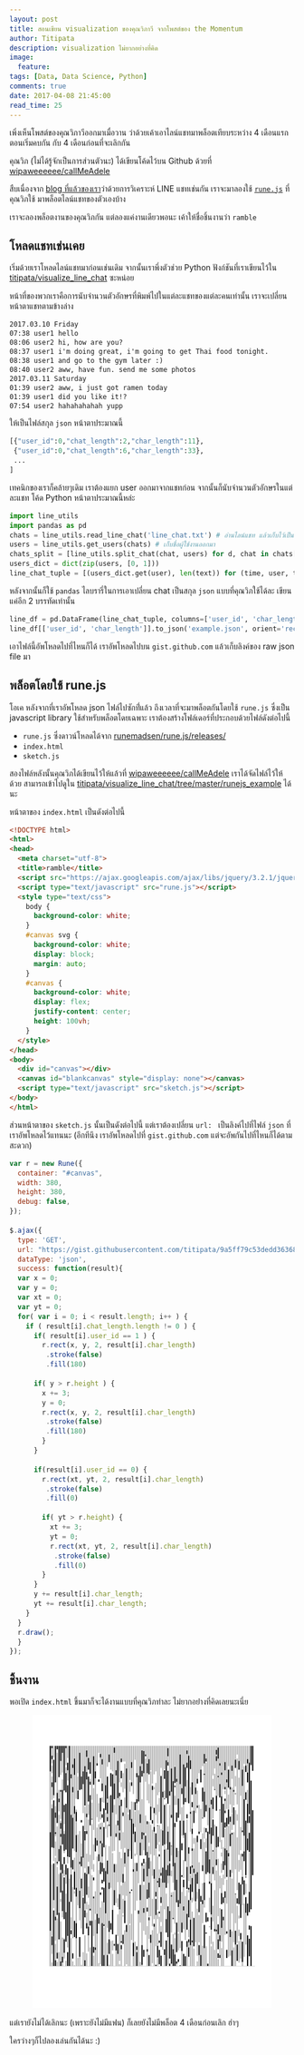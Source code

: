 ```yaml
---
layout: post
title: สอนเขียน visualization ของคุณวิภาวี จากโพสต์ของ the Momentum
author: Titipata
description: visualization ไม่ยากอย่างที่คิด
image:
  feature:
tags: [Data, Data Science, Python]
comments: true
date: 2017-04-08 21:45:00
read_time: 25
---
```


เพิ่งเห็นโพสต์ของคุณวิภาวีออกมาเมื่อวาน ว่าด้วยเค้าเอาไลน์แชทมาพล็อตเทียบระหว่าง 4 เดือนแรกตอนเริ่มคบกัน กับ 4 เดือนก่อนที่จะเลิกกัน

คุณวิภ (ไม่ได้รู้จักเป็นการส่วนตัวนะ) ได้เขียนโค้ดไว้บน Github ด้วยที่ [wipaweeeeee/callMeAdele](https://github.com/wipaweeeeee/callMeAdele)

สืบเนื่องจาก [blog ที่แล้วของเรา](http://tupleblog.github.io/visualize-line-chat/)ว่าด้วยการวิเคราะห์​ LINE แชทเช่นกัน เราจะมาลองใช้ [`rune.js`](http://runemadsen.github.io/rune.js/index.html) ที่คุณวิภใช้ มาพล็อตไลน์แชทของตัวเองบ้าง

เราจะลองพล็อตงานของคุณวิภกัน แต่ลองแค่งานเดียวพอนะ เค้าให้ชื่อชิ้นงานว่า `ramble`

## โหลดแชทเช่นเคย

เริ่มด้วยเราโหลดไลน์แชทมาก่อนเช่นเดิม จากนั้นเราพึ่งตัวช่วย Python ฟังก์ชันที่เราเขียนไว้ใน [titipata/visualize_line_chat](https://github.com/titipata/visualize_line_chat) ซะหน่อย

หน้าที่ของพวกเราคือการนับจำนวนตัวอักษรที่พิมพ์ไปในแต่ละแชทของแต่ละคนเท่านั้น
เราจะเปลี่ยนหน้าตาแชทตามข้างล่าง

```
2017.03.10 Friday
07:38 user1 hello
08:06 user2 hi, how are you?
08:37 user1 i'm doing great, i'm going to get Thai food tonight.
08:38 user1 and go to the gym later :)
08:40 user2 aww, have fun. send me some photos
2017.03.11 Saturday
01:39 user2 aww, i just got ramen today
01:39 user1 did you like it!?
07:54 user2 hahahahahah yupp
```

ให้เป็นไฟล์สกุล `json` หน้าตาประมาณนี้

```py
[{"user_id":0,"chat_length":2,"char_length":11},
 {"user_id":0,"chat_length":6,"char_length":33},
 ...
]
```

เทคนิกของเราก็คล้ายๆเดิม เราต้องแยก user ออกมาจากแชทก่อน จากนั้นก็นับจำนวนตัวอักษรในแต่ละแชท
โค้ด Python หน้าตาประมาณนี้หล่ะ

```py
import line_utils
import pandas as pd
chats = line_utils.read_line_chat('line_chat.txt') # อ่านไลน์แชท แล้วเก็บไว้เป็น python dictionary
users = line_utils.get_users(chats) # เก็บชื่อผู้ใช้งานออกมา
chats_split = [line_utils.split_chat(chat, users) for d, chat in chats['chats']] # แยกแชทออกมาเป็น (time, user, text)
users_dict = dict(zip(users, [0, 1]))
line_chat_tuple = [(users_dict.get(user), len(text)) for (time, user, text) in chats_split if users_dict.get(user) is not None]
```

หลังจากนั้นก็ใช้ `pandas` ไลบรารี่ในการเอาเปลี่ยน chat เป็นสกุล `json` แบบที่คุณวิภใช้ได้ละ
เขียนแค่อีก 2 บรรทัดเท่านั้น

```py
line_df = pd.DataFrame(line_chat_tuple, columns=['user_id', 'char_length'])
line_df[['user_id', 'char_length']].to_json('example.json', orient='records')
```

เอาไฟล์นี้อัพโหลดไปที่ไหนก็ได้ เราอัพโหลดไปบน `gist.github.com` แล้วเก็บลิงค์​ของ raw json file
มา

## พล็อตโดยใช้ rune.js

โอเค หลังจากที่เราอัพโหลด json ไฟล์ไปซักที่่แล้ว ถึงเวลาที่จะมาพล็อตกันโดยใช้ `rune.js` ซึ่งเป็น
javascript library ใช้สำหรับพล็อตโดยเฉพาะ เราต้องสร้างโฟล์เดอร์ที่ประกอบด้วยไฟล์​ดังต่อไปนี้

- `rune.js` ซึ่งดาวน์โหลดได้จาก [runemadsen/rune.js/releases/](https://github.com/runemadsen/rune.js/releases/tag/0.4.5)
- `index.html`
- `sketch.js`

สองไฟล์หลังนั้นคุณวิภได้เขียนไว้ให้แล้วที่ [wipaweeeeee/callMeAdele](https://github.com/wipaweeeeee/callMeAdele) เราได้จัดไฟล์ไว้ให้ด้วย
 สามารถเข้าไปดูใน
[titipata/visualize_line_chat/tree/master/runejs_example](https://github.com/titipata/visualize_line_chat/tree/master/runejs_example) ได้นะ

หน้าตาของ `index.html` เป็นดังต่อไปนี้

```html
<!DOCTYPE html>
<html>
<head>
  <meta charset="utf-8">
  <title>ramble</title>
  <script src="https://ajax.googleapis.com/ajax/libs/jquery/3.2.1/jquery.min.js"></script>
  <script type="text/javascript" src="rune.js"></script>
  <style type="text/css">
    body {
      background-color: white;
    }
    #canvas svg {
      background-color: white;   
      display: block;
      margin: auto;   
    }
    #canvas {
      background-color: white;
      display: flex;
      justify-content: center;
      height: 100vh;
    }
  </style>
</head>
<body>
  <div id="canvas"></div>
  <canvas id="blankcanvas" style="display: none"></canvas>
  <script type="text/javascript" src="sketch.js"></script>
</body>
</html>
```

ส่วนหน้าตาของ `sketch.js` นั้นเป็นดังต่อไปนี้ แต่เราต้องเปลี่ยน `url: ` เป็นลิงค์ไปที่ไฟล์ `json` ที่เราอัพโหลดไว้แทนนะ (อีกทีนึง เราอัพโหลดไปที่ `gist.github.com` แต่จะอัพกันไปที่ไหนก็ได้ตามสะดวก)

```javascript
var r = new Rune({
  container: "#canvas",
  width: 380,
  height: 380,
  debug: false,
});

$.ajax({
  type: 'GET',
  url: "https://gist.githubusercontent.com/titipata/9a5ff79c53dedd36368388a72bd72db7/raw/3fa3048b830365d468c04a3e321770c2de9684a5/example.json",
  dataType: 'json',
  success: function(result){
  var x = 0;
  var y = 0;
  var xt = 0;
  var yt = 0;
  for( var i = 0; i < result.length; i++ ) {
    if ( result[i].chat_length.length != 0 ) {
      if( result[i].user_id == 1 ) {
        r.rect(x, y, 2, result[i].char_length)
         .stroke(false)
         .fill(180)

      if( y > r.height ) {
        x += 3;
        y = 0;
        r.rect(x, y, 2, result[i].char_length)
         .stroke(false)
         .fill(180)
        }
      }

      if(result[i].user_id == 0) {
        r.rect(xt, yt, 2, result[i].char_length)
         .stroke(false)
         .fill(0)

        if( yt > r.height) {
          xt += 3;
          yt = 0;
          r.rect(xt, yt, 2, result[i].char_length)
           .stroke(false)
           .fill(0)
        }
      }
      y += result[i].char_length;
      yt += result[i].char_length;
    }
  }
  r.draw();
  }
});
```

## ชิ้นงาน

พอเปิด `index.html` ขึ้นมาก็จะได้งานแบบที่คุณวิภทำละ ไม่ยากอย่่างที่คิดเลยนะเนี่ย

<figure><center>
  <img width="auto" src="/images/post/line/ramble_plot.png" data-action="zoom"/>
</center></figure>

แต่เรายังไม่ได้เลิกนะ (เพราะยังไม่มีแฟน) ก็เลยยังไม่มีพล็อต 4 เดือนก่อนเลิก ฮ่าๆ

ใครว่างๆก็ไปลองเล่นกันได้นะ :)
